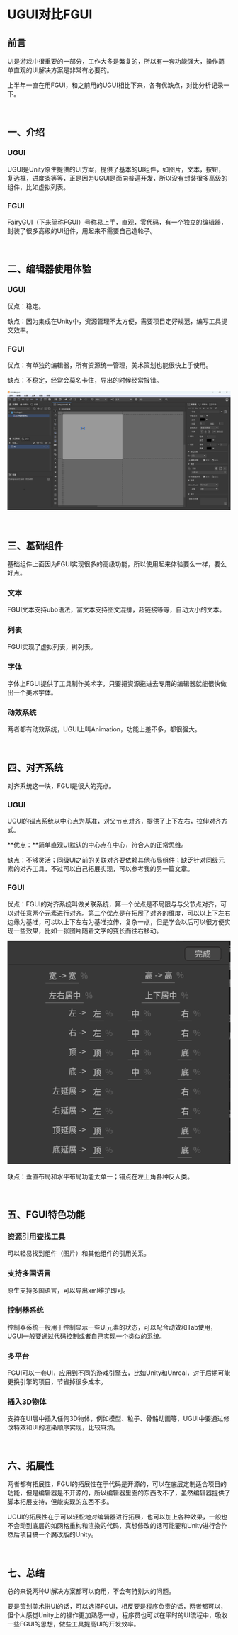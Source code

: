 # UGUI对比FGUI


## 前言

UI是游戏中很重要的一部分，工作大多是繁复的，所以有一套功能强大，操作简单直观的UI解决方案是非常有必要的。

上半年一直在用FGUI，和之前用的UGUI相比下来，各有优缺点，对比分析记录一下。

<br/>

## 一、介绍

### UGUI

UGUI是Unity原生提供的UI方案，提供了基本的UI组件，如图片，文本，按钮，复选框，进度条等等，正是因为UGUI是面向普遍开发，所以没有封装很多高级的组件，比如虚拟列表。

### FGUI

FairyGUI（下来简称FGUI）号称易上手，直观，零代码，有一个独立的编辑器，封装了很多高级的UI组件，用起来不需要自己造轮子。

<br/>

## 二、编辑器使用体验

### UGUI

优点：稳定。

缺点：因为集成在Unity中，资源管理不太方便，需要项目定好规范，编写工具提交效率。

### FGUI

优点：有单独的编辑器，所有资源统一管理，美术策划也能很快上手使用。

缺点：不稳定，经常会莫名卡住，导出的时候经常报错。

![](https://raw.githubusercontent.com/dandkong/picgo/main/img/20221120114909.png)

<br/>

## 三、基础组件

基础组件上面因为FGUI实现很多的高级功能，所以使用起来体验要么一样，要么好点。

### 文本

FGUI文本支持ubb语法，富文本支持图文混排，超链接等等，自动大小的文本。

### 列表

FGUI实现了虚拟列表，树列表。

### 字体

字体上FGUI提供了工具制作美术字，只要把资源拖进去专用的编辑器就能很快做出一个美术字体。

### 动效系统

两者都有动效系统，UGUI上叫Animation，功能上差不多，都很强大。

<br/>

## 四、对齐系统

对齐系统这一块，FGUI是很大的亮点。

### UGUI

UGUI的锚点系统以中心点为基准，对父节点对齐，提供了上下左右，拉伸对齐方式。

**优点：**简单直观UI默认的中心点在中心，符合人的正常思维。

缺点：不够灵活；同级UI之前的关联对齐要依赖其他布局组件；缺乏针对同级元素的对齐工具，不过可以自己拓展实现，可以参考我的另一篇文章。

### FGUI 

优点：FGUI的对齐系统叫做关联系统，第一个优点是不局限与与父节点对齐，可以对任意两个元素进行对齐。第二个优点是在拓展了对齐的维度，可以以上下左右边缘为基准，可以以上下左右为基准拉伸，复杂一点，但是学会以后可以很方便实现一些效果，比如一张图片随着文字的变长而往右移动。

![](https://raw.githubusercontent.com/dandkong/picgo/main/img/image-20221118214020122.png)

缺点：垂直布局和水平布局功能太单一；锚点在左上角各种反人类。

<br/>

## 五、FGUI特色功能

### 资源引用查找工具

可以轻易找到组件（图片）和其他组件的引用关系。

### 支持多国语言

原生支持多国语言，可以导出xml维护即可。

### 控制器系统

控制器系统一般用于控制显示一些UI元素的状态，可以配合动效和Tab使用，UGUI一般要通过代码控制或者自己实现一个类似的系统。

### 多平台

FGUI可以一套UI，应用到不同的游戏引擎去，比如Unity和Unreal，对于后期可能更换引擎的项目，节省掉很多成本。

### 插入3D物体

支持在UI层中插入任何3D物体，例如模型、粒子、骨骼动画等，UGUI中要通过修改特效和UI的渲染顺序实现，比较麻烦。

<br/>

## 六、拓展性

两者都有拓展性，FGUI的拓展性在于代码是开源的，可以在底层定制适合项目的功能，但是编辑器是不开源的，所以编辑器里面的东西改不了，虽然编辑器提供了脚本拓展支持，但能实现的东西不多。

UGUI的拓展性在于可以轻松地对编辑器进行拓展，也可以加上各种效果，一般也不会动到底层的如网格重构和渲染的代码，真想修改的话可能要和Unity进行合作然后项目搞一个魔改版的Unity。

<br/>

## 七、总结

总的来说两种UI解决方案都可以商用，不会有特别大的问题。

要是策划美术拼UI的话，可以选择FGUI，相反要是程序负责的话，两者都可以，但个人感觉Unity上的操作更加熟悉一点，程序员也可以在平时的UI流程中，吸收一些FGUI的思想，做些工具提高UI的开发效率。



